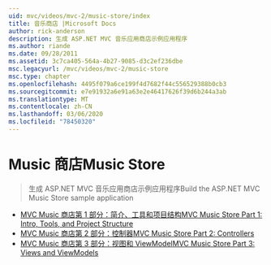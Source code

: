 ```yaml
---
uid: mvc/videos/mvc-2/music-store/index
title: 音乐商店 |Microsoft Docs
author: rick-anderson
description: 生成 ASP.NET MVC 音乐应用商店示例应用程序
ms.author: riande
ms.date: 09/28/2011
ms.assetid: 3c7ca405-564a-4b27-9085-d3c2ef236dbe
msc.legacyurl: /mvc/videos/mvc-2/music-store
msc.type: chapter
ms.openlocfilehash: 4495f079a6ce199f4d7682f44c556529388b0cb3
ms.sourcegitcommit: e7e91932a6e91a63e2e46417626f39d6b244a3ab
ms.translationtype: MT
ms.contentlocale: zh-CN
ms.lasthandoff: 03/06/2020
ms.locfileid: "78450320"
---
```

# <a name="music-store"></a><span data-ttu-id="9ba78-103">Music 商店</span><span class="sxs-lookup"><span data-stu-id="9ba78-103">Music Store</span></span>

> <span data-ttu-id="9ba78-104">生成 ASP.NET MVC 音乐应用商店示例应用程序</span><span class="sxs-lookup"><span data-stu-id="9ba78-104">Build the ASP.NET MVC Music Store sample application</span></span>

- [<span data-ttu-id="9ba78-105">MVC Music 商店第 1 部分：简介、工具和项目结构</span><span class="sxs-lookup"><span data-stu-id="9ba78-105">MVC Music Store Part 1: Intro, Tools, and Project Structure</span></span>](mvc-music-store-part-1-intro-tools-and-project-structure.md)
- [<span data-ttu-id="9ba78-106">MVC Music 商店第 2 部分：控制器</span><span class="sxs-lookup"><span data-stu-id="9ba78-106">MVC Music Store Part 2: Controllers</span></span>](mvc-music-store-part-2-controllers.md)
- [<span data-ttu-id="9ba78-107">MVC Music 商店第 3 部分：视图和 ViewModel</span><span class="sxs-lookup"><span data-stu-id="9ba78-107">MVC Music Store Part 3: Views and ViewModels</span></span>](mvc-music-store-part-3-views-and-viewmodels.md)
